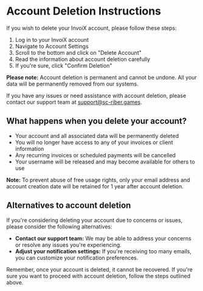 # Account Deletion Instructions
If you wish to delete your InvoiX account, please follow these steps:

1. Log in to your InvoiX account
2. Navigate to Account Settings
3. Scroll to the bottom and click on "Delete Account"
4. Read the information about account deletion carefully
5. If you're sure, click "Confirm Deletion"

**Please note:** Account deletion is permanent and cannot be undone. All your data will be permanently removed from our systems.

If you have any issues or need assistance with account deletion, please contact our support team at support@sc-riber.games.

## What happens when you delete your account?

- Your account and all associated data will be permanently deleted
- You will no longer have access to any of your invoices or client information
- Any recurring invoices or scheduled payments will be cancelled
- Your username will be released and may become available for others to use

**Note:** To prevent abuse of free usage rights, only your email address and account creation date will be retained for 1 year after account deletion.

## Alternatives to account deletion

If you're considering deleting your account due to concerns or issues, please consider the following alternatives:

- **Contact our support team:** We may be able to address your concerns or resolve any issues you're experiencing.
- **Adjust your notification settings:** If you're receiving too many emails, you can customize your notification preferences.

Remember, once your account is deleted, it cannot be recovered. If you're sure you want to proceed with account deletion, follow the steps outlined above.